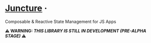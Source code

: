 # [Juncture](https://codecarvings.com) &middot;

Composable & Reactive State Management for JS Apps

**:warning: WARNING: _THIS LIBRARY IS STILL IN DEVELOPMENT (PRE-ALPHA STAGE)_ :warning:**